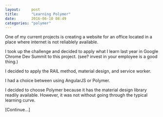 ```yaml
---
layout:     post
title:      "Learning Polymer"
date:       2016-06-10 08:49
categories: "polymer"
---
```


One of my current projects is creating a website for an office located in a place where internet is not reliablely available. 

I took up the challenge and decided to apply what I learn last year in Google Chrome Dev Summit to this project. (see? invest in your employee is a good thing.)

I decided to apply the RAIL method, material design, and service worker. 

I had a choice between using AngularJS or Polymer. 

I decided to choose Polymer because it has the material design library readily available. However, it was not without going through the typical learning curve. 

[Continue...]
